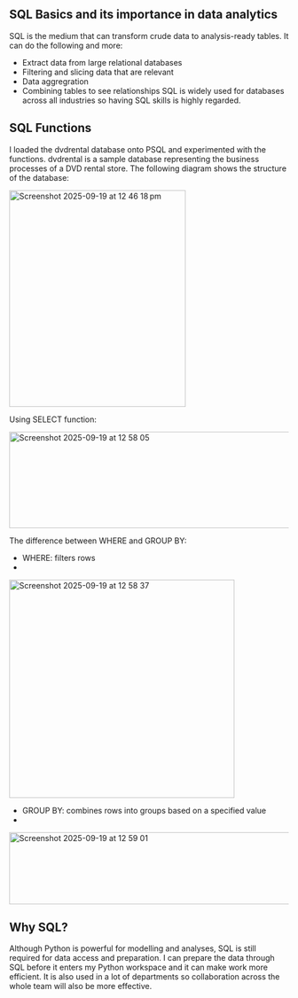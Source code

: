 ## SQL Basics and its importance in data analytics

SQL is the medium that can transform crude data to analysis-ready tables. It can do the following and more:
- Extract data from large relational databases
- Filtering and slicing data that are relevant
- Data aggregration
- Combining tables to see relationships
SQL is widely used for databases across all industries so having SQL skills is highly regarded.

## SQL Functions

I loaded the dvdrental database onto PSQL and experimented with the functions. dvdrental is a sample database representing the business processes of a DVD rental store. The following diagram shows the structure of the database:

<img width="318" height="391" alt="Screenshot 2025-09-19 at 12 46 18 pm" src="https://github.com/user-attachments/assets/031ea17d-0a2c-4d52-a603-36d57e39d135" />

Using SELECT function:

<img width="538" height="174" alt="Screenshot 2025-09-19 at 12 58 05" src="https://github.com/user-attachments/assets/24cfdcc4-99c1-4656-97e7-8d055a25848d" />


The difference between WHERE and GROUP BY:
- WHERE: filters rows
- 
<img width="406" height="394" alt="Screenshot 2025-09-19 at 12 58 37" src="https://github.com/user-attachments/assets/03008897-8935-4dcc-858b-18ee6cba13f2" />

- GROUP BY: combines rows into groups based on a specified value
- 
<img width="616" height="130" alt="Screenshot 2025-09-19 at 12 59 01" src="https://github.com/user-attachments/assets/a8539f99-9637-480e-b6b9-bd598d2ec7d7" />

## Why SQL?

Although Python is powerful for modelling and analyses, SQL is still required for data access and preparation. I can prepare the data through SQL before it enters my Python workspace and it can make work more efficient. It is also used in a lot of departments so collaboration across the whole team will also be more effective.
